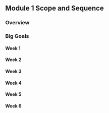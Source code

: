 ## Module 1 Scope and Sequence

### Overview

### Big Goals

#### Week 1

#### Week 2

#### Week 3

#### Week 4

#### Week 5

#### Week 6
